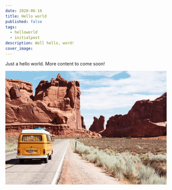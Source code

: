 ```yaml
---
date: 2020-06-16
title: Hello world
published: false
tags:
  - helloworld
  - initialpost
description: Well hello, word!
cover_image:
---
```


Just a hello world. More content to come soon!

![travel](travel.jpg)
